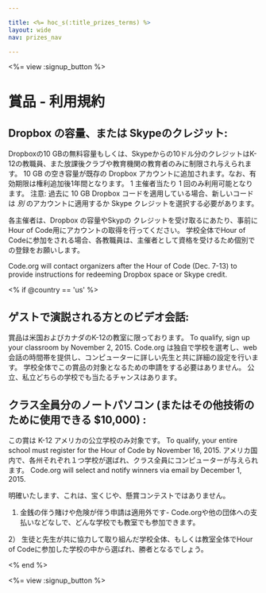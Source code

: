 ```yaml
---

title: <%= hoc_s(:title_prizes_terms) %>
layout: wide
nav: prizes_nav

---
```


<%= view :signup_button %>

# 賞品 - 利用規約

## Dropbox の容量、または Skypeのクレジット:

Dropboxの10 GBの無料容量もしくは、Skypeからの10ドル分のクレジットはK-12の教職員、また放課後クラブや教育機関の教育者のみに制限され与えられます。 10 GB の空き容量が既存の Dropbox アカウントに追加されます。なお、有効期限は権利追加後1年間となります。 1 主催者当たり 1 回のみ利用可能となります。 注意: 過去に 10 GB Dropbox コードを適用している場合、新しいコードは *別* のアカウントに適用するか Skype クレジットを選択する必要があります。

各主催者は、Dropbox の容量やSkypの クレジットを受け取るにあたり、事前にHour of Code用にアカウントの取得を行ってください。 学校全体でHour of Codeに参加をされる場合、各教職員は、主催者として資格を受けるため個別での登録をお願いします。

Code.org will contact organizers after the Hour of Code (Dec. 7-13) to provide instructions for redeeming Dropbox space or Skype credit.

<% if @country == 'us' %>

## ゲストで演説される方とのビデオ会話:

賞品は米国およびカナダのK-12の教室に限っております。 To qualify, sign up your classroom by November 2, 2015. Code.org は独自で学校を選考し、web会話の時間帯を提供し、コンピューターに詳しい先生と共に詳細の設定を行います。 学校全体でこの賞品の対象となるための申請をする必要はありません。 公立、私立どちらの学校でも当たるチャンスはあります。

## クラス全員分のノートパソコン (またはその他技術のために使用できる $10,000) :

この賞は K-12 アメリカの公立学校のみ対象です。 To qualify, your entire school must register for the Hour of Code by November 16, 2015. アメリカ国内で、各州それぞれ１つ学校が選ばれ、クラス全員にコンピューターが与えられます。 Code.org will select and notify winners via email by December 1, 2015.

明確いたします、これは、宝くじや、懸賞コンテストではありません。

1) 金銭の伴う賭けや危険が伴う申請は適用外です- Code.orgや他の団体への支払いなどなしで、どんな学校でも教室でも参加できます。

2） 生徒と先生が共に協力して取り組んだ学校全体、もしくは教室全体でHour of Codeに参加した学校の中から選ばれ、勝者となるでしょう。 

<% end %>

<%= view :signup_button %>